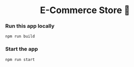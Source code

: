 <h1 align="center">E-Commerce Store 🛒</h1>

### Run this app locally

```shell
npm run build
```

### Start the app

```shell
npm run start
```
